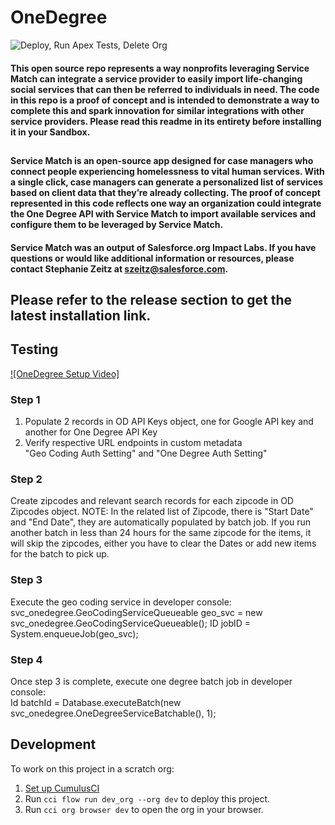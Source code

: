 # OneDegree

![Deploy, Run Apex Tests, Delete Org](https://github.com/Salesforce-org-Impact-Labs/OneDegree/workflows/Deploy,%20Run%20Apex%20Tests,%20Delete%20Org/badge.svg)

#### This open source repo represents a way nonprofits leveraging Service Match can integrate a service provider to easily import life-changing social services that can then be referred to individuals in need. The code in this repo is a proof of concept and is intended to demonstrate a way to complete this and spark innovation for similar integrations with other service providers. Please read this readme in its entirety before installing it in your Sandbox.
##
#### Service Match is an open-source app designed for case managers who connect people experiencing homelessness to vital human services. With a single click, case managers can generate a personalized list of services based on client data that they’re already collecting. The proof of concept represented in this code reflects one way an organization could integrate the One Degree API with Service Match to import available services and configure them to be leveraged by Service Match.
#### Service Match was an output of Salesforce.org Impact Labs. If you have questions or would like additional information or resources, please contact Stephanie Zeitz at szeitz@salesforce.com.


## Please refer to the release section to get the latest installation link.

## Testing
[![OneDegree Setup Video]](https://drive.google.com/file/d/1iCykc20FrrTjNRaOKnbIR5RMge4TlBSK/view?usp=sharing)
### Step 1
  1. Populate 2 records in OD API Keys object, one for Google API key and another for One Degree API Key
  2. Verify respective URL endpoints in custom metadata<br/> "Geo Coding Auth Setting" and "One Degree Auth Setting"
### Step 2
  Create zipcodes and relevant search records for each zipcode in OD Zipcodes object.
  NOTE: In the related list of Zipcode, there is "Start Date" and "End Date", they are automatically populated by batch job. If you run another batch in less than 24 hours for the same zipcode for the items, it will skip the zipcodes, either you have to clear the Dates or add new items for the batch to pick up.
### Step 3
  Execute the geo coding service in developer console:<br/>
    svc_onedegree.GeoCodingServiceQueueable geo_svc = new svc_onedegree.GeoCodingServiceQueueable();
    ID jobID = System.enqueueJob(geo_svc);
### Step 4
  Once step 3 is complete, execute one degree batch job in developer console:<br/>
    Id batchId = Database.executeBatch(new svc_onedegree.OneDegreeServiceBatchable(), 1);

## Development

To work on this project in a scratch org:

1. [Set up CumulusCI](https://cumulusci.readthedocs.io/en/latest/tutorial.html)
2. Run `cci flow run dev_org --org dev` to deploy this project.
3. Run `cci org browser dev` to open the org in your browser.
